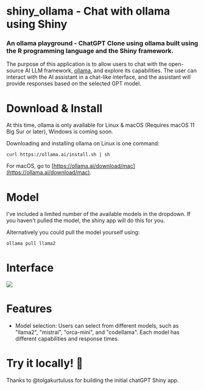 # shiny_ollama - Chat with ollama using Shiny

### An ollama playground - ChatGPT Clone using ollama built using the R programming language and the Shiny framework. 

The purpose of this application is to allow users to chat with the open-source AI LLM framework, [ollama](https://ollama.ai/), and explore its capabilities. The user can interact with the AI assistant in a chat-like interface, and the assistant will provide responses based on the selected GPT model.

# Download & Install

At this time, ollama is only available for Linux & macOS (Requires macOS 11 Big Sur or later), Windows is coming soon.

Downloading and installing ollama on Linux is one command:

`curl https://ollama.ai/install.sh | sh`

For macOS, go to [https://ollama.ai/download/mac](https://ollama.ai/download/mac).

# Model

I've included a limited number of the available models in the dropdown. If you haven't pulled the model, the shiny app will do this for you.

Alternatively you could pull the model yourself using:

`ollama pull llama2`

# Interface

![](https://github.com/troyhernandez/shiny_ollama/blob/uiexample.png)

# Features

* Model selection: Users can select from different models, such as "llama2", "mistral", "orca-mini", and "codellama". Each model has different capabilities and response times.

# Try it locally! 🚀

Thanks to @tolgakurtuluss for building the initial chatGPT Shiny app.

